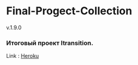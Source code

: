# Final-Progect-Collection

v.1.9.0

### Итоговый проект Itransition.


Link : [Heroku](https://project-collections.herokuapp.com/)